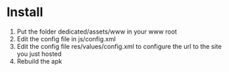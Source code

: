 Install
=======

1. Put the folder dedicated/assets/www in your www root
2. Edit the config file in js/config.xml
3. Edit the config file res/values/config.xml to configure the url to the site you just hosted
4. Rebuild the apk
